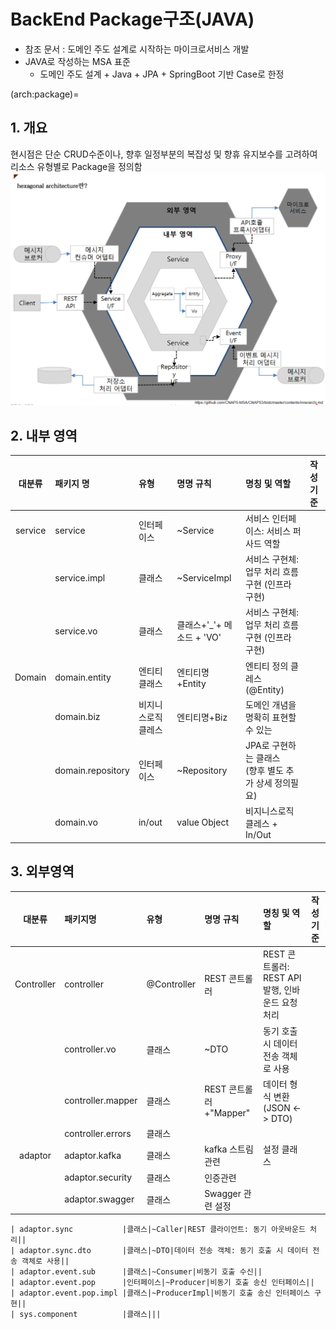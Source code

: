 # BackEnd Package구조(JAVA)
- 참조 문서 : 도메인 주도 설계로 시작하는 마이크로서비스 개발
- JAVA로 작성하는 MSA 표준
  - 도메인 주도 설계 + Java + JPA + SpringBoot 기반 Case로 한정

(arch:package)=
## 1. 개요

현시점은 단순 CRUD수준이나, 향후 일정부분의 복잡성 및 향휴 유지보수를 고려하여 리소스 유형별로 Package을 정의함
![](images/F01-CNCAP-HexagonalArch.png)

## 2. 내부 영역

|   대분류   | 패키지 명         |유형| 명명 규칙                 |명칭 및 역할| 작성 기준   |
|:-------:|:--------------| :----- |:----------------------| :----- |:--------|
| service |       service       |인터페이스| 	~Service             |	서비스 인터페이스: 서비스 퍼사드 역할||
|         | service.impl |클래스| 	~ServiceImpl         |	서비스 구현체: 업무 처리 흐름 구현 (인프라 구현)||
|         |  service.vo  |클래스| 	클래스+'_'+ 메소드 +  'VO' |	서비스 구현체: 업무 처리 흐름 구현 (인프라 구현)||
| Domain  |   domain.entity   |엔티티 클래스| 엔티티명+Entity           |엔티티 정의 클레스 (@Entity)||
|         |  domain.biz  |비지니스로직클레스| 엔티티명+Biz              |도메인 개념을 명확히 표현할 수 있는 
|         | domain.repository |인터페이스| ~Repository           |JPA로 구현하는 클래스<BR>(향후 별도 추가 상세 정의필요)||
|         |     domain.vo     |in/out| value Object          |비지니스로직클레스 + In/Out||

## 3. 외부영역

|    대분류     | 패키지명              | 유형          | 명명 규칙              |명칭 및 역할| 작성 기준|
|:----------:|:------------------|:------------|:-------------------| :----- |:--------|
| Controller |     controller     | @Controller | REST 콘트롤러          |	REST 콘트롤러: REST API발행, 인바운드 요청처리||
|            |   controller.vo   | 클래스         | ~DTO               |동기 호출 시 데이터 전송 객체로 사용||
|            | controller.mapper | 클래스         | REST 콘트롤러+"Mapper" |데이터 형식 변환(JSON <-> DTO)||
|            | controller.errors | 클래스         |||
|  adaptor   |   adaptor.kafka   | 클래스         | kafka 스트림관련        |설정 클래스||
|            | adaptor.security | 클래스         | 인증관련               ||
|            | adaptor.swagger | 클래스         | Swagger 관련 설정      ||

```shell
| adaptor.sync           |클래스|~Caller|REST 클라이언트: 동기 아웃바운드 처리||
| adaptor.sync.dto       |클래스|~DTO|데이터 전송 객체: 동기 호출 시 데이터 전송 객체로 사용||
| adaptor.event.sub      |클래스|~Consumer|비동기 호출 수신||
| adaptor.event.pop      |인터페이스|~Producer|비동기 호출 송신 인터페이스||
| adaptor.event.pop.impl |클래스|~ProducerImpl|비동기 호출 송신 인터페이스 구현||
| sys.component          |클래스|||

```
